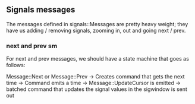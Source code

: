 ## Signals messages

The messages defined in signals::Messages are pretty heavy weight; they have us
adding / removing signals, zooming in, out and going next / prev.

### next and prev sm 

For next and prev messages, we should have a state machine that goes as follows:

Message::Next or Message::Prev -> Creates command that gets the next time ->
Command emits a time -> Message::UpdateCursor is emitted -> batched command that
updates the signal values in the sigwindow is sent out



